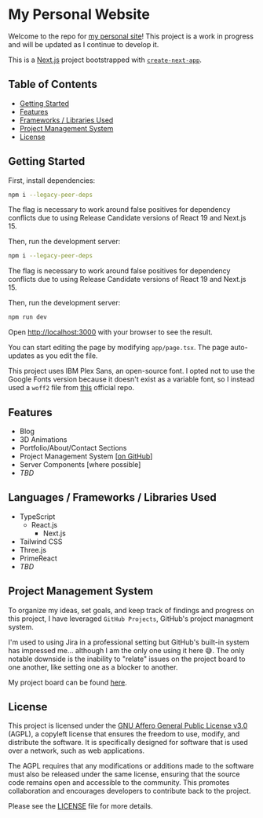 # My Personal Website

Welcome to the repo for [my personal site](https://josharnow.com)! This project is a work in progress and will be updated as I continue to develop it.

This is a [Next.js](https://nextjs.org/) project bootstrapped with [`create-next-app`](https://github.com/vercel/next.js/tree/canary/packages/create-next-app).

## Table of Contents

- [Getting Started](#getting-started)
- [Features](#features)
- [Frameworks / Libraries Used](#frameworks--libraries-used)
- [Project Management System](#project-management-system)
- [License](#license)

## Getting Started

First, install dependencies:

```bash
npm i --legacy-peer-deps
```

The flag is necessary to work around false positives for dependency conflicts due to using Release Candidate versions of React 19 and Next.js 15.

Then, run the development server:

```bash
npm i --legacy-peer-deps
```
The flag is necessary to work around false positives for dependency conflicts due to using Release Candidate versions of React 19 and Next.js 15.


Then, run the development server:
```bash
npm run dev
```


Open [http://localhost:3000](http://localhost:3000) with your browser to see the result.

You can start editing the page by modifying `app/page.tsx`. The page auto-updates as you edit the file.

This project uses IBM Plex Sans, an open-source font. I opted not to use the Google Fonts version because it doesn't exist as a variable font, so I instead used a `woff2` file from [this](https://github.com/IBM/plex) official repo.

## Features

- Blog
- 3D Animations
- Portfolio/About/Contact Sections
- Project Management System [[on GitHub](https://github.com/users/josharnow/projects/2/views/1)]
- Server Components [where possible]
- _TBD_

## Languages / Frameworks / Libraries Used

- TypeScript
  - React.js
    - Next.js
- Tailwind CSS
- Three.js
- PrimeReact
- _TBD_


## Project Management System

To organize my ideas, set goals, and keep track of findings and progress on this project, I have leveraged `GitHub Projects`, GitHub's project managment system.

I'm used to using Jira in a professional setting but GitHub's built-in system has impressed me... although I am the only one using it here 😅. The only notable downside is the inability to "relate" issues on the project board to one another, like setting one as a blocker to another.

My project board can be found [here](https://github.com/users/josharnow/projects/2).

## License

This project is licensed under the [GNU Affero General Public License v3.0](https://www.gnu.org/licenses/agpl-3.0.en.html) (AGPL), a copyleft license that ensures the freedom to use, modify, and distribute the software. It is specifically designed for software that is used over a network, such as web applications.

The AGPL requires that any modifications or additions made to the software must also be released under the same license, ensuring that the source code remains open and accessible to the community. This promotes collaboration and encourages developers to contribute back to the project.

Please see the [LICENSE](LICENSE) file for more details.
